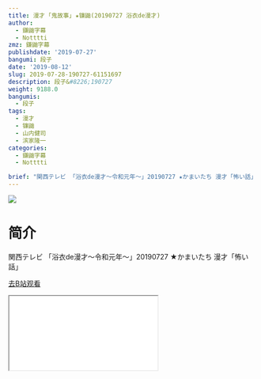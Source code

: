 ```yaml
---
title: 漫才 ｢鬼故事｣ ★镰鼬(20190727 浴衣de漫才)
author:
  - 鎌鼬字幕
  - Notttti
zmz: 鎌鼬字幕
publishdate: '2019-07-27'
bangumi: 段子
date: '2019-08-12'
slug: 2019-07-28-190727-61151697
description: 段子&#8226;190727
weight: 9188.0
bangumis:
  - 段子
tags:
  - 漫才
  - 镰鼬
  - 山内健司
  - 滨家隆一
categories:
  - 鎌鼬字幕
  - Notttti

brief: "関西テレビ 「浴衣de漫才～令和元年～」20190727 ★かまいたち 漫才「怖い話」"
---
```

![](https://raw.githubusercontent.com/tcgriffith/owaraisite/master/static/tmpimg/63e7429e1f7f5cf80e88544ced1e05c01f940be8.jpg.480.jpg)
# 简介  
関西テレビ
「浴衣de漫才～令和元年～」20190727
★かまいたち 漫才「怖い話」  

[去B站观看](https://www.bilibili.com/video/av61151697/)
<div class ="resp-container"><iframe class="testiframe" src="//player.bilibili.com/player.html?aid=61151697"", scrolling="no", allowfullscreen="true" > </iframe></div> 

